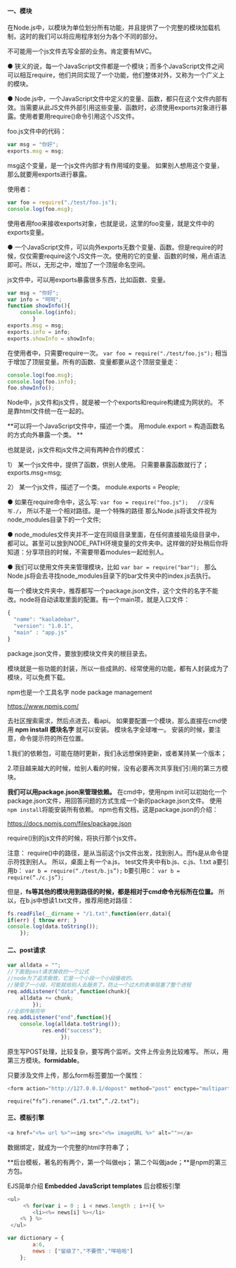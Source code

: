 #### 一、模块
在Node.js中，以模块为单位划分所有功能，并且提供了一个完整的模块加载机制，这时的我们可以将应用程序划分为各个不同的部分。

不可能用一个js文件去写全部的业务。肯定要有MVC。

● 狭义的说，每一个JavaScript文件都是一个模块；而多个JavaScript文件之间可以相互require，他们共同实现了一个功能，他们整体对外，又称为一个广义上的模块。

● Node.js中，一个JavaScript文件中定义的变量、函数，都只在这个文件内部有效。当需要从此JS文件外部引用这些变量、函数时，必须使用exports对象进行暴露。使用者要用require()命令引用这个JS文件。
<!--more-->
foo.js文件中的代码：  
```javascript
var msg = "你好";
exports.msg = msg;
```
msg这个变量，是一个js文件内部才有作用域的变量。
如果别人想用这个变量，那么就要用exports进行暴露。

使用者：
```javascript
var foo = require("./test/foo.js");
console.log(foo.msg);
```
使用者用foo来接收exports对象，也就是说，这里的foo变量，就是文件中的exports变量。

● 一个JavaScript文件，可以向外exports无数个变量、函数。但是require的时候，仅仅需要require这个JS文件一次。使用的它的变量、函数的时候，用点语法即可。所以，无形之中，增加了一个顶层命名空间。

js文件中，可以用exports暴露很多东西，比如函数、变量。
```javascript
var msg = "你好";
var info = "呵呵";
function showInfo(){
    console.log(info);
		}
exports.msg = msg;
exports.info = info;
exports.showInfo = showInfo;
```
在使用者中，只需要require一次。
`var foo = require("./test/foo.js");`
相当于增加了顶层变量。所有的函数、变量都要从这个顶层变量走：
```javascript
console.log(foo.msg);
console.log(foo.info);
foo.showInfo();
```

Node中，js文件和js文件，就是被一个个exports和require构建成为网状的。
不是靠html文件统一在一起的。

**可以将一个JavaScript文件中，描述一个类。
用module.export = 构造函数名的方式向外暴露一个类。
**

也就是说，js文件和js文件之间有两种合作的模式：

1） 某一个js文件中，提供了函数，供别人使用。 只需要暴露函数就行了； exports.msg=msg;

2） 某一个js文件，描述了一个类。 
module.exports = People;


● 如果在require命令中，这么写:
`var foo = require("foo.js");   //没有写./`， 所以不是一个相对路径。是一个特殊的路径
那么Node.js将该文件视为node_modules目录下的一个文件;

● node_modules文件夹并不一定在同级目录里面，在任何直接祖先级目录中，都可以。甚至可以放到NODE_PATH环境变量的文件夹中。这样做的好处稍后你将知道：分享项目的时候，不需要带着modules一起给别人。

● 我们可以使用文件夹来管理模块，比如
`var bar = require("bar"); `
那么Node.js将会去寻找node_modules目录下的bar文件夹中的index.js去执行。

每一个模块文件夹中，推荐都写一个package.json文件，这个文件的名字不能改。node将自动读取里面的配置。有一个main项，就是入口文件：

```javascript
{
  "name": "kaoladebar",
  "version": "1.0.1",
  "main" : "app.js"
}
```

package.json文件，要放到模块文件夹的根目录去。
 
模块就是一些功能的封装，所以一些成熟的、经常使用的功能，都有人封装成为了模块，可以免费下载。

npm也是一个工具名字  node package management

https://www.npmjs.com/

去社区搜索需求，然后点进去，看api。
如果要配置一个模块，那么直接在cmd使用
**npm install 模块名字**
就可以安装。 模块名字全球唯一。
安装的时候，要注意，命令提示符的所在位置。

1.我们的依赖包，可能在随时更新，我们永远想保持更新，或者某持某一个版本；

2.项目越来越大的时候，给别人看的时候，没有必要再次共享我们引用的第三方模块。

**我们可以用package.json来管理依赖。**
在cmd中，使用npm init可以初始化一个package.json文件，用回答问题的方式生成一个新的package.json文件。
使用`npm install`将能安装所有依赖。
npm也有文档，这是package.json的介绍：

https://docs.npmjs.com/files/package.json

require()别的js文件的时候，将执行那个js文件。

注意：
require()中的路径，是从当前这个js文件出发，找到别人。而fs是从命令提示符找到别人。
所以，桌面上有一个a.js， test文件夹中有b.js、c.js、1.txt
a要引用b：
`var b = require(“./test/b.js”);`
b要引用c：
`var b = require(“./c.js”);`

但是，**fs等其他的模块用到路径的时候，都是相对于cmd命令光标所在位置。**
所以，在b.js中想读1.txt文件，推荐用绝对路径：
```javascript
fs.readFile(__dirname + "/1.txt",function(err,data){
if(err) { throw err; }
console.log(data.toString());
	});
```
 
#### 二、post请求
```javascript
var alldata = "";
//下面是post请求接收的一个公式
//node为了追求极致，它是一个小段一个小段接收的。
//接受了一小段，可能就给别人去服务了。防止一个过大的表单阻塞了整个进程
req.addListener("data",function(chunk){
	alldata += chunk;
        });
//全部传输完毕
req.addListener("end",function(){
    console.log(alldata.toString());
		   res.end("success");
				 });

```
原生写POST处理，比较复杂，要写两个监听。文件上传业务比较难写。
所以，用第三方模块。**formidable**。

只要涉及文件上传，那么form标签要加一个属性：
```javascript
<form action="http://127.0.0.1/dopost" method="post" enctype="multipart/form-data">

```

`require(“fs”).rename(“./1.txt”,”./2.txt”);`

#### 三、模板引擎
```javascript
<a href="<%= url %>"><img src="<%= imageURL %>" alt=""></a>
```
数据绑定，就成为一个完整的html字符串了；

**后台模板，著名的有两个，第一个叫做ejs； 第二个叫做jade；**是npm的第三方包。

EJS简单介绍
**Embedded JavaScript templates**
后台模板引擎

   ```javascript
 <ul>
        <% for(var i = 0 ; i < news.length ; i++){ %>
           <li><%= news[i] %></li>
       <% } %>
    </ul>
```


```javascript
var dictionary = {
        a:6,
        news : ["留级了","不要慌","咩哈哈"]
	};
```
